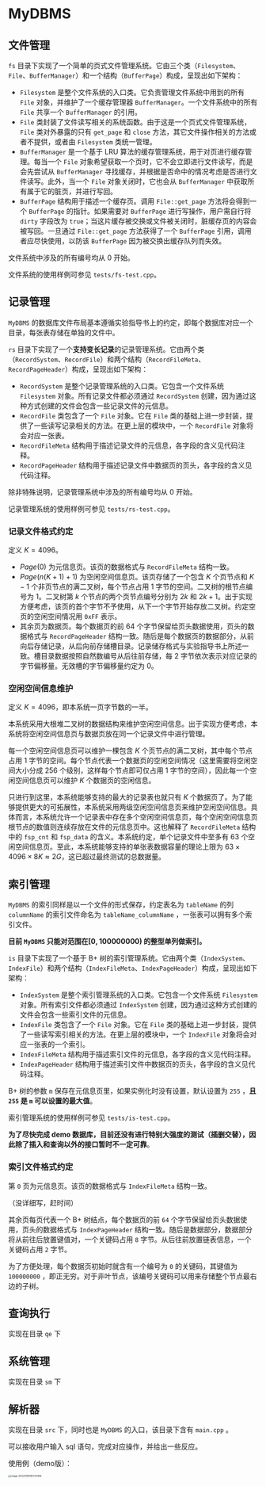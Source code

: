 # MyDBMS

## 文件管理

`fs` 目录下实现了一个简单的页式文件管理系统。它由三个类（`Filesystem`、`File`、`BufferManager`）和一个结构（`BufferPage`）构成，呈现出如下架构：

- `Filesystem` 是整个文件系统的入口类。它负责管理文件系统中用到的所有 `File` 对象，并维护了一个缓存管理器 `BufferManager`。一个文件系统中的所有 `File` 共享一个 `BufferManager` 的引用。
- `File` 类封装了文件读写相关的系统函数。由于这是一个页式文件管理系统，`File` 类对外暴露的只有 `get_page` 和 `close` 方法，其它文件操作相关的方法或者不提供，或者由 `Filesystem` 类统一管理。
- `BufferManager` 是一个基于 LRU 算法的缓存管理系统，用于对页进行缓存管理。每当一个 `File` 对象希望获取一个页时，它不会立即进行文件读写，而是会先尝试从 `BufferManager` 寻找缓存，并根据是否命中的情况考虑是否进行文件读写。此外，当一个 `File` 对象关闭时，它也会从 `BufferManager` 中获取所有属于它的脏页，并进行写回。
- `BufferPage` 结构用于描述一个缓存页。调用 `File::get_page` 方法将会得到一个 `BufferPage` 的指针。如果需要对 `BufferPage` 进行写操作，用户需自行将 `dirty` 字段改为 `true`；当这片缓存被交换或文件被关闭时，脏缓存页的内容会被写回。一旦通过 `File::get_page` 方法获得了一个 `BufferPage` 引用，调用者应尽快使用，以防该 `BufferPage` 因为被交换出缓存队列而失效。

文件系统中涉及的所有编号均从 $0$ 开始。

文件系统的使用样例可参见 `tests/fs-test.cpp`。

## 记录管理

`MyDBMS` 的数据库文件布局基本遵循实验指导书上的约定，即每个数据库对应一个目录，每张表存储在单独的文件中。

`rs` 目录下实现了一个**支持变长记录**的记录管理系统。它由两个类（`RecordSystem`、`RecordFile`）和两个结构（`RecordFileMeta`、`RecordPageHeader`）构成，呈现出如下架构：

- `RecordSystem` 是整个记录管理系统的入口类。它包含一个文件系统 `Filesystem` 对象。所有记录文件都必须通过 `RecordSystem` 创建，因为通过这种方式创建的文件会包含一些记录文件的元信息。
- `RecordFile` 类包含了一个 `File` 对象。它在 `File` 类的基础上进一步封装，提供了一些读写记录相关的方法。在更上层的模块中，一个 `RecordFile` 对象将会对应一张表。
- `RecordFileMeta` 结构用于描述记录文件的元信息，各字段的含义见代码注释。
- `RecordPageHeader` 结构用于描述记录文件中数据页的页头，各字段的含义见代码注释。

除非特殊说明，记录管理系统中涉及的所有编号均从 $0$ 开始。

记录管理系统的使用样例可参见 `tests/rs-test.cpp`。

### 记录文件格式约定

定义 $K=4096$。

- $Page(0)$ 为元信息页。该页的数据格式与 `RecordFileMeta` 结构一致。
- $Page(n(K+1)+1)$ 为空闲空间信息页。该页存储了一个包含 $K$ 个页节点和 $K-1$ 个非页节点的满二叉树，每个节点占用 $1$ 字节的空间。二叉树的根节点编号为 $1$。二叉树第 $k$ 个节点的两个页节点编号分别为 $2k$ 和 $2k+1$。出于实现方便考虑，该页的首个字节不予使用，从下一个字节开始存放二叉树。约定空页的空闲空间情况用 `0xFF` 表示。
- 其余页为数据页。每个数据页的前 $64$ 个字节保留给页头数据使用，页头的数据格式与 `RecordPageHeader` 结构一致。随后是每个数据页的数据部分，从前向后存储记录，从后向前存储槽目录。记录储存格式与实验指导书上所述一致。槽目录数据按照自然数编号从后往前存储，每 $2$ 字节依次表示对应记录的字节偏移量。无效槽的字节偏移量约定为 $0$。

### 空闲空间信息维护

定义 $K=4096$，即本系统一页字节数的一半。

本系统采用大根堆二叉树的数据结构来维护空闲空间信息。出于实现方便考虑，本系统将空闲空间信息页与数据页放在同一个记录文件中进行管理。

每一个空闲空间信息页可以维护一棵包含 $K$ 个页节点的满二叉树，其中每个节点占用 $1$ 字节的空间。每个节点代表一个数据页的空闲空间情况（这里需要将空闲空间大小分成 $256$ 个级别，这样每个节点即可仅占用 $1$ 字节的空间），因此每一个空闲空间信息页可以维护 $K$ 个数据页的空闲信息。

只进行到这里，本系统能够支持的最大的记录表也就只有 $K$ 个数据页了。为了能够提供更大的可拓展性，本系统采用两级空闲空间信息页来维护空闲空间信息。具体而言，本系统允许一个记录表中存在多个空闲空间信息页，每个空闲空间信息页根节点的数值则连续存放在文件的元信息页中。这也解释了 `RecordFileMeta` 结构中的 `fsp_cnt` 和 `fsp_data` 的含义。本系统约定，单个记录文件中至多有 $63$ 个空闲空间信息页。至此，本系统能够支持的单张表数据容量的理论上限为 $63\times4096\times8K\approx2G$，这已超过最终测试的总数据量。

## 索引管理

`MyDBMS` 的索引同样是以一个文件的形式保存，约定表名为 `tableName` 的列 `columnName` 的索引文件命名为 `tableName_columnName` ，一张表可以拥有多个索引文件。

**目前 `MyDBMS` 只能对范围在[0, 100000000) 的整型单列做索引。**

`is` 目录下实现了一个基于 B+ 树的索引管理系统。它由两个类（`IndexSystem`、`IndexFile`）和两个结构（`IndexFileMeta`、`IndexPageHeader`）构成，呈现出如下架构：

- `IndexSystem` 是整个索引管理系统的入口类。它包含一个文件系统 `Filesystem` 对象。所有索引文件都必须通过 `IndexSystem` 创建，因为通过这种方式创建的文件会包含一些索引文件的元信息。
- `IndexFile` 类包含了一个 `File` 对象。它在 `File` 类的基础上进一步封装，提供了一些读写索引相关的方法。在更上层的模块中，一个 `IndexFile` 对象将会对应一张表的一个索引。
- `IndexFileMeta` 结构用于描述索引文件的元信息，各字段的含义见代码注释。
- `IndexPageHeader` 结构用于描述索引文件中数据页的页头，各字段的含义见代码注释。

B+ 树的参数 `m` 保存在元信息页里，如果实例化时没有设置，默认设置为 `255` ，**且 `255` 是 `m` 可以设置的最大值**。

索引管理系统的使用样例可参见 `tests/is-test.cpp`。

**为了尽快完成 demo 数据库，目前还没有进行特别大强度的测试（插删交替），因此除了插入和查询以外的接口暂时不一定可靠**。

### 索引文件格式约定

第 `0` 页为元信息页。该页的数据格式与 `IndexFileMeta` 结构一致。

（没详细写，赶时间）

其余页每页代表一个 B+ 树结点，每个数据页的前 `64` 个字节保留给页头数据使用，页头的数据格式与 `IndexPageHeader` 结构一致。随后是数据部分，数据部分将从前往后放置键值对，一个关键码占用 `8` 字节。从后往前放置链表信息，一个关键码占用 `2` 字节。

为了方便处理，每个数据页初始时就含有一个编号为 `0` 的关键码，其键值为 `100000000` ，即正无穷。对于非叶节点，该编号关键码可以用来存储整个节点最右边的子树。

## 查询执行

实现在目录 `qe` 下

## 系统管理

实现在目录 `sm` 下

## 解析器

实现在目录 `src` 下，同时也是 `MyDBMS` 的入口，该目录下含有 `main.cpp` 。

可以接收用户输入 sql 语句，完成对应操作，并给出一些反应。

使用例（demo版）：

<img src="C:\Users\联想\AppData\Roaming\Typora\typora-user-images\image-20220106195724408.png" alt="image-20220106195724408" style="zoom:33%;" />

